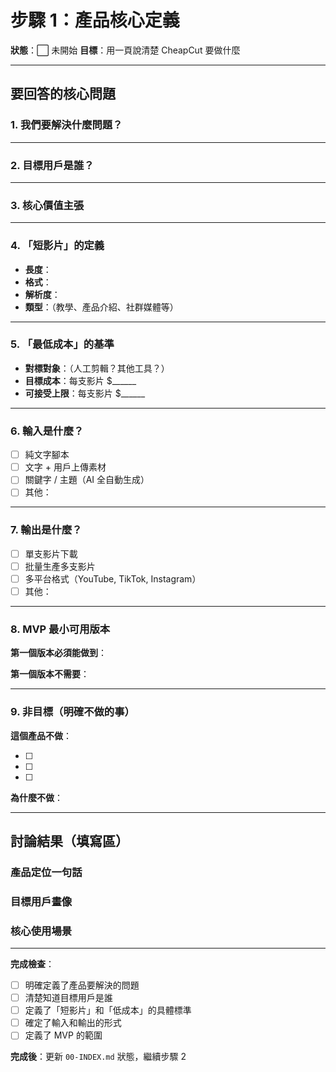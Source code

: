 # 步驟 1：產品核心定義

**狀態**：⬜️ 未開始
**目標**：用一頁說清楚 CheapCut 要做什麼

---

## 要回答的核心問題

### 1. 我們要解決什麼問題？
<!-- 當前痛點是什麼？ -->

---

### 2. 目標用戶是誰？
<!-- 誰會用這個工具？個人？企業？ -->

---

### 3. 核心價值主張
<!-- 用一句話：CheapCut 讓用戶可以___________ -->

---

### 4. 「短影片」的定義
- **長度**：
- **格式**：
- **解析度**：
- **類型**：（教學、產品介紹、社群媒體等）

---

### 5. 「最低成本」的基準
- **對標對象**：（人工剪輯？其他工具？）
- **目標成本**：每支影片 $______
- **可接受上限**：每支影片 $______

---

### 6. 輸入是什麼？
- [ ] 純文字腳本
- [ ] 文字 + 用戶上傳素材
- [ ] 關鍵字 / 主題（AI 全自動生成）
- [ ] 其他：

---

### 7. 輸出是什麼？
- [ ] 單支影片下載
- [ ] 批量生產多支影片
- [ ] 多平台格式（YouTube, TikTok, Instagram）
- [ ] 其他：

---

### 8. MVP 最小可用版本
**第一個版本必須能做到**：


**第一個版本不需要**：


---

### 9. 非目標（明確不做的事）
**這個產品不做**：
<!-- 避免 scope creep，明確排除的功能 -->
- [ ]
- [ ]
- [ ]

**為什麼不做**：


---

## 討論結果（填寫區）

### 產品定位一句話


### 目標用戶畫像


### 核心使用場景


---

**完成檢查**：
- [ ] 明確定義了產品要解決的問題
- [ ] 清楚知道目標用戶是誰
- [ ] 定義了「短影片」和「低成本」的具體標準
- [ ] 確定了輸入和輸出的形式
- [ ] 定義了 MVP 的範圍

**完成後**：更新 `00-INDEX.md` 狀態，繼續步驟 2
